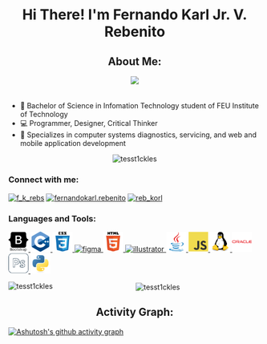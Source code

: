 <h1 align="center">Hi There! I'm Fernando Karl Jr. V. Rebenito</h1>
<h2 align="center">About Me:</h2>
<div align="center"><img src="https://github.com/TessT1ckles/TessT1ckles/blob/main/img/pfp.jpg" height="290"></div>

<br>

- 🔭 Bachelor of Science in Infomation Technology student of FEU Institute of Technology
- 💻 Programmer, Designer, Critical Thinker
- 💪 Specializes in computer systems diagnostics, servicing, and web and mobile application development


<p align="center"> <img src="https://komarev.com/ghpvc/?username=tesst1ckles&label=Profile%20views&color=0e75b6&style=flat" alt="tesst1ckles" /> </p>


<h3 align="left">Connect with me:</h3>
<p align="left">
<a href="https://twitter.com/f_k_rebs" target="blank"><img align="center" src="https://raw.githubusercontent.com/rahuldkjain/github-profile-readme-generator/master/src/images/icons/Social/twitter.svg" alt="f_k_rebs" height="30" width="40" /></a>
<a href="https://fb.com/fernandokarl.rebenito" target="blank"><img align="center" src="https://raw.githubusercontent.com/rahuldkjain/github-profile-readme-generator/master/src/images/icons/Social/facebook.svg" alt="fernandokarl.rebenito" height="30" width="40" /></a>
<a href="https://instagram.com/reb_korl" target="blank"><img align="center" src="https://raw.githubusercontent.com/rahuldkjain/github-profile-readme-generator/master/src/images/icons/Social/instagram.svg" alt="reb_korl" height="30" width="40" /></a>
</p>

<h3 align="left">Languages and Tools:</h3>
<p align="left"> <a href="https://getbootstrap.com" target="_blank" rel="noreferrer"> <img src="https://raw.githubusercontent.com/devicons/devicon/master/icons/bootstrap/bootstrap-plain-wordmark.svg" alt="bootstrap" width="40" height="40"/> </a> <a href="https://www.w3schools.com/cpp/" target="_blank" rel="noreferrer"> <img src="https://raw.githubusercontent.com/devicons/devicon/master/icons/cplusplus/cplusplus-original.svg" alt="cplusplus" width="40" height="40"/> </a> <a href="https://www.w3schools.com/css/" target="_blank" rel="noreferrer"> <img src="https://raw.githubusercontent.com/devicons/devicon/master/icons/css3/css3-original-wordmark.svg" alt="css3" width="40" height="40"/> </a> <a href="https://www.figma.com/" target="_blank" rel="noreferrer"> <img src="https://www.vectorlogo.zone/logos/figma/figma-icon.svg" alt="figma" width="40" height="40"/> </a> <a href="https://www.w3.org/html/" target="_blank" rel="noreferrer"> <img src="https://raw.githubusercontent.com/devicons/devicon/master/icons/html5/html5-original-wordmark.svg" alt="html5" width="40" height="40"/> </a> <a href="https://www.adobe.com/in/products/illustrator.html" target="_blank" rel="noreferrer"> <img src="https://www.vectorlogo.zone/logos/adobe_illustrator/adobe_illustrator-icon.svg" alt="illustrator" width="40" height="40"/> </a> <a href="https://www.java.com" target="_blank" rel="noreferrer"> <img src="https://raw.githubusercontent.com/devicons/devicon/master/icons/java/java-original.svg" alt="java" width="40" height="40"/> </a> <a href="https://developer.mozilla.org/en-US/docs/Web/JavaScript" target="_blank" rel="noreferrer"> <img src="https://raw.githubusercontent.com/devicons/devicon/master/icons/javascript/javascript-original.svg" alt="javascript" width="40" height="40"/> </a> <a href="https://www.linux.org/" target="_blank" rel="noreferrer"> <img src="https://raw.githubusercontent.com/devicons/devicon/master/icons/linux/linux-original.svg" alt="linux" width="40" height="40"/> </a> <a href="https://www.oracle.com/" target="_blank" rel="noreferrer"> <img src="https://raw.githubusercontent.com/devicons/devicon/master/icons/oracle/oracle-original.svg" alt="oracle" width="40" height="40"/> </a> <a href="https://www.photoshop.com/en" target="_blank" rel="noreferrer"> <img src="https://raw.githubusercontent.com/devicons/devicon/master/icons/photoshop/photoshop-line.svg" alt="photoshop" width="40" height="40"/> </a> <a href="https://www.python.org" target="_blank" rel="noreferrer"> <img src="https://raw.githubusercontent.com/devicons/devicon/master/icons/python/python-original.svg" alt="python" width="40" height="40"/> </a> </p>

<p align="center"><img align="left" src="https://github-readme-stats.vercel.app/api/top-langs?username=tesst1ckles&show_icons=true&locale=en&layout=compact" alt="tesst1ckles" /></p>

<p align="center">&nbsp;<img align="center" src="https://github-readme-stats.vercel.app/api?username=tesst1ckles&show_icons=true&locale=en" alt="tesst1ckles" /></p>

<h2 align="center">Activity Graph:</h2>

[![Ashutosh's github activity graph](https://github-readme-activity-graph.vercel.app/graph?username=TessT1ckles&bg_color=dbffd1&color=4c9e52&line=659e4c&point=1b5021&area=true&hide_border=true)](https://github.com/ashutosh00710/github-readme-activity-graph)
